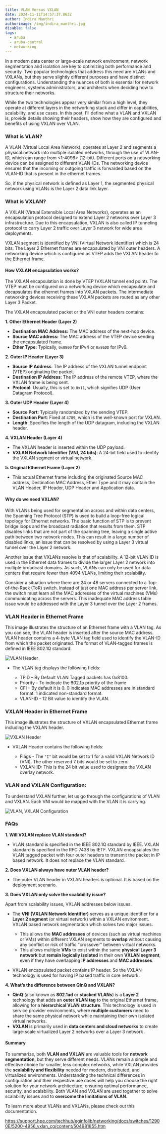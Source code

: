 ```yaml
---
title: VLAN Versus VXLAN
date: 2024-11-11T14:57:37.063Z
author: Indira Manthri
authorimage: /img/indira_manthri.jpg
disable: false
tags:
  - aruba
  - aruba-central
  - networking
---
```

In a modern data center or large-scale network environment, network segmentation and isolation are key to optimizing both performance and security. Two popular technologies that address this need are VLANs and VXLANs, but they serve slightly different purposes and have distinct configurations. Understanding the nuances of both is essential for network engineers, systems administrators, and architects when deciding how to structure their networks.

While the two technologies appear very similar from a high level, they operate at different layers in the networking stack and differ in capabilities, scalability, and use cases. In this post, I'll define what a VLAN and VXLAN is, provide details showing their headers, show how they are configured and benefits of using VXLAN over VLAN. 

### What is VLAN?

A VLAN (Virtual Local Area Network), operates at Layer 2 and segments a physical network into multiple isolated networks, through the use of VLAN-ID, which can range from <1-4096> (12-bit). Different ports on a networking device can be assigned to different VLAN-IDs. The networking device ensures that the incoming or outgoing traffic is forwarded based on the VLAN-ID that is present in the ethernet frames.

So, if the physical network is defined as Layer 1, the segmented physical network using VLANs is the Layer 2 data link layer.

### What is VXLAN?

A VXLAN (Virtual Extensible Local Area Networks),  operates as an encapsulation protocol designed to extend Layer 2 networks over Layer 3 infrastructure. Due to this encapsulation, VXLAN is also called IP tunneling protocol to carry Layer 2 traffic over Layer 3 network for wide area deployments. 

VXLAN segment is identified by VNI (Virtual Network Identifier) which is 24 bits. The Layer 2 Ethernet frames are encapsulated by VNI outer headers. A networking device which is configured as VTEP adds the VXLAN header to the Ethernet frame. 

#### How VXLAN encapsulation works?

The VXLAN encapsulation is done by VTEP (VXLAN tunnel end point). The VTEP  must be configured on a networking device which encapsulate and decapsulates the ethernet frames into VXLAN packets. The intermediate networking devices receiving these VXLAN packets are routed as any other Layer 3 Packet.

The VXLAN encapsulated packet or the VNI outer headers contains:

**1. Other Ethernet Header (Layer 2)**

* **Destination MAC Address:** The MAC address of the next-hop device.
* **Source MAC address:** The MAC address of the VTEP device sending the encapsulated frame.
* **Ether Type:** Typically, `0x0800` for IPv4 or `0x86DD` for IPv6.

**2. Outer IP Header (Layer 3)**

* **Source IP Address**: The IP address of the VXLAN tunnel endpoint (VTEP) originating the packet.
* **Destination IP Address**: The IP address of the remote VTEP, where the VXLAN frame is being sent.
* **Protocol**: Usually, this is set to `0x11`, which signifies UDP (User Datagram Protocol).

**3. Outer UDP Header (Layer 4)**

* **Source Port**: Typically randomized by the sending VTEP.
* **Destination Port**: Fixed at `4789`, which is the well-known port for VXLAN.
* **Length**: Specifies the length of the UDP datagram, including the VXLAN header.

**4. VXLAN Header  (Layer 4)**

* The VXLAN header is inserted within the UDP payload.
* **VXLAN Network Identifier (VNI, 24 bits)**: A 24-bit field used to identify the VXLAN segment or virtual network. 

**5. Original Ethernet Frame (Layer 2)**

* This actual Ethernet frame including the originated Source MAC address, Destination MAC Address, Ether Type and it may contain the VLAN Header, IP Header, UDP Header and Application data.

#### Why do we need VXLAN?

With VLANs being used for segmentation across and within data centers, the Spanning Tree Protocol (STP) is used to build a loop-free logical topology for Ethernet networks. The basic function of STP is to prevent bridge loops and the broadcast radiation that results from them. STP disables links that are not part of the spanning tree, leaving a single active path between two network nodes. This can result in a large number of disabled links, an issue that can be resolved by using a Layer 3 virtual tunnel over the Layer 2 network.

Another issue that VXLANs resolve is that of scalability. A 12-bit VLAN ID is used in the Ethernet data frames to divide the larger Layer 2 network into multiple broadcast domains. As such, VLANs can only be used for data centers that require fewer than 4094 VLANs, limiting their scalability.

Consider a situation where there are 24 or 48 servers connected to a Top-of-the-Rack (ToR) switch. Instead of just one MAC address per server link, the switch must learn all the MAC addresses of the virtual machines (VMs) communicating across the servers. This inadequate MAC address table issue would be addressed with the Layer 3 tunnel over the Layer 2 frames.  

### VLAN Header in Ethernet Frame

This image illustrates the structure of an Ethernet frame with a VLAN tag. As you can see, the VLAN header is inserted after the source MAC address. VLAN header contains a 4-byte VLAN tag field used to identify the VLAN-ID from which the packet originated. The format of VLAN-tagged frames is defined in IEEE 802.1Q standard.

![VLAN Header](/img/picture1.png "VLAN Header")

* The VLAN tag displays the following fields:

  * TPID – By Default VLAN Tagged packets has 0x8100.
  * Priority – To indicate the 802.1p priority of the frame
  * CFI – By default it is 0. 0 indicates MAC addresses are in standard format. 1 indicated non-standard format.
  * VLAN-ID - 12 Bit value to identify the VLAN.

### VXLAN Header in Ethernet Frame

This image illustrates the structure of VXLAN encapsulated Ethernet frame including the VXLAN header.

![VXLAN Header](/img/picture2.png "VXLAN Header")

* VXLAN Header contains the following fields:

  * Flags -  The `"I"` bit would be set to 1 for a valid VXLAN Network ID (VNI).  The other reserved 7 bits would be set to zero.
  * VXLAN-ID: This is the 24 bit value used to designate the VXLAN overlay network.

### VLAN and VXLAN Configuration:

To understand VXLAN further, let us go through the configurations of VLAN and VXLAN. 
Each VNI would be mapped with the VLAN it is carrying.

![VLAN, VXLAN Configuration](/img/picture3.png "VLAN, VXLAN Configuration")

### FAQs

**1. Will VXLAN replace VLAN standard?**

* VLAN standard is specified in the IEEE 802.1Q standard by IEEE.
  VXLAN standard is specified in the RFC 7438 by IETF.
  VXLAN encapsulates the VLAN tagged packet with four outer headers to transmit the packet in IP based network. It does not replace the VLAN standard.

**2. Does VXLAN always have outer VLAN header?**

* The outer VLAN header in VXLAN headers is optional. It is based on the deployment scenario.

**3. Does VXLAN only solve the scalability issue?** 

Apart from scalability issues, VXLAN addresses below issues.

* The **VNI (VXLAN Network Identifier)** serves as a unique identifier for a **Layer 2 segment** (or virtual network) within a VXLAN environment. VXLAN based network segmentation which solves two major issues. 

  * This allows the **MAC addresses** of devices (such as virtual machines or VMs) within different VXLAN segments to **overlap** without causing any conflict or risk of traffic "crossover" between virtual networks.
  * This allows multiple **VMs** to exist within the same **physical Layer 3 network** but **remain logically isolated** in their own **VXLAN segment**, even if they have overlapping **IP addresses** and **MAC addresses**.
* VXLAN encapsulated packet contains IP header. So the VXLAN technology is used for having IP based traffic in core network.

**4. What’s the difference between QinQ and VXLAN?**

* **QinQ** (also known as **802.1ad** or **stacked VLANs**) is a **Layer 2** technology that adds an **outer VLAN tag** to the original Ethernet frame, allowing for a **hierarchical VLAN structure**. This technology is used in service provider environments, where **multiple customers** need to share the same physical network while maintaining their own isolated virtual networks.
* **VXLAN** is primarily used in **data centers and cloud networks** to create large-scale virtualized Layer 2 networks over a Layer 3 network .



#### Summary

To summarize, both **VLAN and VXLAN** are valuable tools for **network segmentation**, but they serve different needs. VLANs remain a simple and effective choice for smaller, less complex networks, while VXLAN provides the **scalability and flexibility** needed for modern, distributed, and virtualized environments. Understanding the technical differences in configuration and their respective use cases will help you choose the right solution for your network architecture, ensuring optimal performance, security, and scalability. Both VLAN and VXLAN are used together to solve scalability issues and to **overcome the limitations of VLAN**.  

To learn more about VLANs and VXLANs, please check out this documentation.

<https://support.hpe.com/techhub/eginfolib/networking/docs/switches/12900E/5200-4956_vxlan_cg/content/504981855.htm>